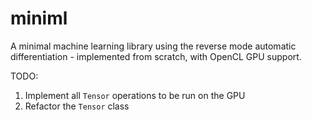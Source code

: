 # miniml

A minimal machine learning library using the reverse mode automatic
differentiation - implemented from scratch, with OpenCL GPU support.

TODO:

1. Implement all `Tensor` operations to be run on the GPU
2. Refactor the `Tensor` class
